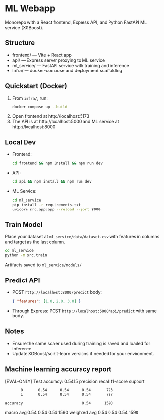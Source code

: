 # ML Webapp

Monorepo with a React frontend, Express API, and Python FastAPI ML service (XGBoost).

## Structure
- frontend/ — Vite + React app
- api/ — Express server proxying to ML service
- ml_service/ — FastAPI service with training and inference
- infra/ — docker-compose and deployment scaffolding

## Quickstart (Docker)
1. From `infra/`, run:
   ```bash
   docker compose up --build
   ```
2. Open frontend at http://localhost:5173
3. The API is at http://localhost:5000 and ML service at http://localhost:8000

## Local Dev
- Frontend:
  ```bash
  cd frontend && npm install && npm run dev
  ```
- API:
  ```bash
  cd api && npm install && npm run dev
  ```
- ML Service:
  ```bash
  cd ml_service
  pip install -r requirements.txt
  uvicorn src.app:app --reload --port 8000
  ```

## Train Model
Place your dataset at `ml_service/data/dataset.csv` with features in columns and target as the last column.
```bash
cd ml_service
python -m src.train
```
Artifacts saved to `ml_service/models/`.

## Predict API
- POST `http://localhost:8000/predict` body:
  ```json
  { "features": [1.0, 2.0, 3.0] }
  ```
- Through Express: POST `http://localhost:5000/api/predict` with same body.

## Notes
- Ensure the same scaler used during training is saved and loaded for inference.
- Update XGBoost/scikit-learn versions if needed for your environment.

## Machine learning accuracy report
[EVAL-ONLY] Test accuracy: 0.5415
              precision    recall  f1-score   support

           0       0.54      0.54      0.54       793
           1       0.54      0.54      0.54       797

    accuracy                           0.54      1590
   macro avg       0.54      0.54      0.54      1590
weighted avg       0.54      0.54      0.54      1590

